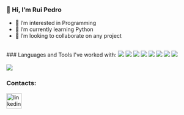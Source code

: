 ### 👋 Hi, I’m Rui Pedro
- 👀 I’m interested in Programming
- 🌱 I’m currently learning Python
- 💞️ I’m looking to collaborate on any project

<br/>
### Languages and Tools I've worked with:
<img src="https://img.shields.io/badge/C-00599C?style=for-the-badge&logo=c&logoColor=white" >
<img src="https://img.shields.io/badge/C%2B%2B-00599C?style=for-the-badge&logo=c%2B%2B&logoColor=white" >
<img src="https://img.shields.io/badge/C%23-239120?style=for-the-badge&logo=c-sharp&logoColor=white" >
<img src="https://img.shields.io/badge/MySQL-005C84?style=for-the-badge&logo=mysql&logoColor=white" >
<img src="https://img.shields.io/badge/Microsoft%20SQL%20Server-CC2927?style=for-the-badge&logo=microsoft%20sql%20server&logoColor=white" >
<img src="https://img.shields.io/badge/Unity-100000?style=for-the-badge&logo=unity&logoColor=white" >
<img src="https://img.shields.io/badge/Xampp-F37623?style=for-the-badge&logo=xampp&logoColor=white" >
<img src="https://img.shields.io/badge/Visual_Studio-5C2D91?style=for-the-badge&logo=visual%20studio&logoColor=whit" >
<br/>
<br/>
<img src="https://github-readme-stats.vercel.app/api/top-langs/?username={Excalibur202}" >
<br/>

### Contacts:

[<img src='https://img.shields.io/badge/LinkedIn-0077B5?style=for-the-badge&logo=linkedin&logoColor=white' alt='linkedin' height='40' color='blue'>](https://www.linkedin.com/in/rui-pedro-goncalves-oliveira-1b5528197/)  

<!---
Excalibur202/Excalibur202 is a ✨ special ✨ repository because its `README.md` (this file) appears on your GitHub profile.
You can click the Preview link to take a look at your changes.
--->
